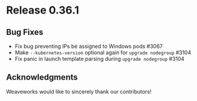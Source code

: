# Release 0.36.1

## Bug Fixes
- Fix bug preventing IPs be assigned to Windows pods #3067
- Make `--kubernetes-version` optional again for `upgrade nodegroup` #3104
- Fix panic in launch template parsing during `upgrade nodegroup` #3104

## Acknowledgments
Weaveworks would like to sincerely thank our contributors!
